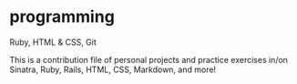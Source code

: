 # programming
Ruby, HTML &amp; CSS, Git

This is a contribution file of personal projects and practice exercises in/on Sinatra, Ruby, Rails, HTML, CSS, Markdown, and more!
